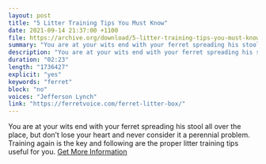 ```yaml
---
layout: post
title: "5 Litter Training Tips You Must Know"
date: 2021-09-14 21:37:00 +1100
file: https://archive.org/download/5-litter-training-tips-you-must-know/5%20litter%20training%20tips%20You%20must%20know.mp3
summary: "You are at your wits end with your ferret spreading his stool all over the place, but don’t lose your heart and never consider it a perennial problem. Training again is the key and following are the proper litter training tips useful for you. "
description: "You are at your wits end with your ferret spreading his stool all over the place, but don’t lose your heart and never consider it a perennial problem. Training again is the key and following are the proper litter training tips useful for you.<a href='https://ferretvoice.com/ferret-litter-box/'>Get More Information</a>"
duration: "02:23" 
length: "1736427"
explicit: "yes" 
keywords: "ferret"
block: "no" 
voices: "Jefferson Lynch"
link: "https://ferretvoice.com/ferret-litter-box/"
---
```


You are at your wits end with your ferret spreading his stool all over the place, but don’t lose your heart and never consider it a perennial problem. Training again is the key and following are the proper litter training tips useful for you. [Get More Information](https://ferretvoice.com/ferret-litter-box/)

